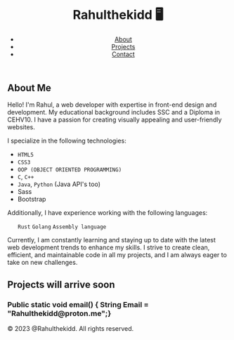 <!DOCTYPE html>
<html lang="en">
<head>
  <meta charset="UTF-8">
  <meta name="viewport" content="width=device-width, initial-scale=1.0">
</head>
<body>
  <header>
    <h1>Rahulthekidd 🖥️</h1>
    <nav>
      <ul>
        <li><a href="#about">About</a></li>
        <li><a href="#projects">Projects</a></li>
        <li><a href="#contact">Contact</a></li>
      </ul>
    </nav>
  </header>

  <section id="about">
    <h2>About Me</h2>
    <p>
      Hello! I'm Rahul, a web developer with expertise in front-end design and development. My educational background includes SSC and a Diploma in CEHV10. I have a passion for creating visually appealing and user-friendly websites.
    </p>
    <p>
      I specialize in the following technologies:
    </p>
    <ul>
      <li><code>HTML5</code></li>
      <li><code>CSS3</code></li>
      <li><code>OOP (OBJECT ORIENTED PROGRAMMING)</code></li>
      <li><code>C</code>, <code>C++</code></li>
      <li><code>Java</code>, <code>Python</code> (Java API's too)</li>
      <li>Sass</li>
      <li>Bootstrap</li>
    </ul>
    <p>
      Additionally, I have experience working with the following languages:
    </p>
    <ul>
      <code>Rust</code>
      <code>Golang</code>
      <code>Assembly language</code>
    </ul>
    <p>
      Currently, I am constantly learning and staying up to date with the latest web development trends to enhance my skills. I strive to create clean, efficient, and maintainable code in all my projects, and I am always eager to take on new challenges.
    </p>
  </section>

  <section id="projects">
   <h1>Projects will arrive soon</h1>
  </section>

  <section id="contact">
    <h3>Public static void email() { String Email = "Rahulthekidd@proton.me";}</h3>
  </section>

  <footer>
    <p>&copy; 2023 @Rahulthekidd. All rights reserved.</p>
  </footer>
</body>
</html>
